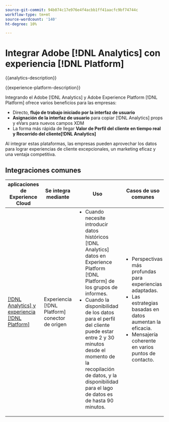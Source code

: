 ```yaml
---
source-git-commit: 94b074c17e976e4f4acbb1ff41aacfc9bf74744c
workflow-type: tm+mt
source-wordcount: '140'
ht-degree: 10%

---
```



# Integrar Adobe [!DNL Analytics] con experiencia [!DNL Platform]

{{analytics-description}}

{{experience-platform-description}}

Integrando el Adobe [!DNL Analytics] y Adobe Experience Platform [!DNL Platform] ofrece varios beneficios para las empresas:

+ Directo, **flujo de trabajo iniciado por la interfaz de usuario**
+ **Asignación de la interfaz de usuario** para copiar [!DNL Analytics] props y eVars para nuevos campos XDM
+ La forma más rápida de llegar **Valor de Perfil del cliente en tiempo real y Recorrido del cliente[!DNL Analytics]**

Al integrar estas plataformas, las empresas pueden aprovechar los datos para lograr experiencias de cliente excepcionales, un marketing eficaz y una ventaja competitiva.

## Integraciones comunes

<table>
    <thead>
        <tr>
            <th>aplicaciones de Experience Cloud</th>
            <th>Se integra mediante</th>
            <th>Uso</th>
            <th>Casos de uso comunes</th>
        </tr>
    </thead>
    <tbody>
        <tr>
            <td><a href="https://experienceleague.adobe.com/docs/experience-platform/sources/ui-tutorials/create/adobe-applications/analytics.html?lang=es" target="_blank" rel="noreferrer">[!DNL Analytics] y experiencia [!DNL Platform]</a></td>
            <td>Experiencia [!DNL Platform] conector de origen</td>
            <td>
                <ul style="margin-top: 0;">
                    <li>Cuando necesite introducir datos históricos [!DNL Analytics] datos en Experience Platform [!DNL Platform] de los grupos de informes.</li>
                    <li>Cuando la disponibilidad de los datos para el perfil del cliente puede estar entre 2 y 30 minutos desde el momento de la recopilación de datos, y la disponibilidad para el lago de datos es de hasta 90 minutos.</li>
                </ul>
            </td>
            <td>
                <ul style="margin-top: 0;">
                    <li>Perspectivas más profundas para experiencias adaptadas.</li>
                    <li>Las estrategias basadas en datos aumentan la eficacia.</li>
                    <li>Mensajería coherente en varios puntos de contacto.</li>
                </ul>
            </td>
        </tr>
    </tbody>          
</table>
